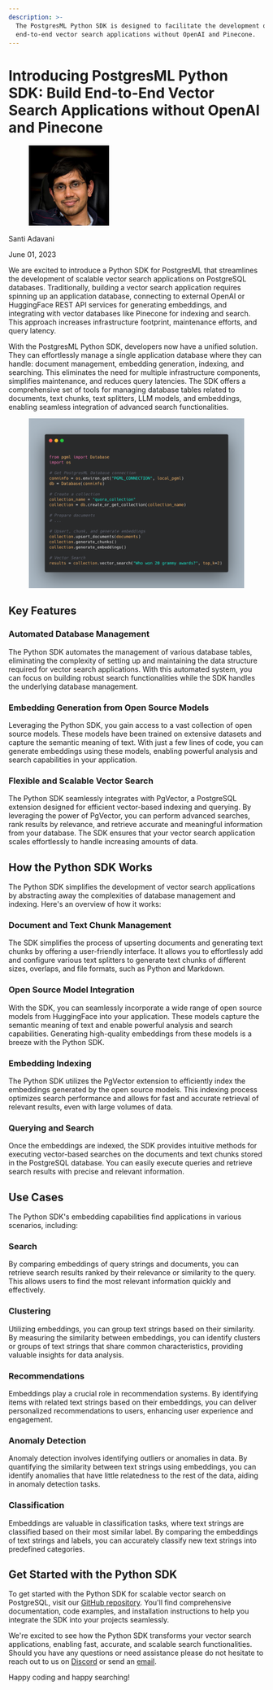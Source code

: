 ```yaml
---
description: >-
  The PostgresML Python SDK is designed to facilitate the development of
  end-to-end vector search applications without OpenAI and Pinecone.
---
```


# Introducing PostgresML Python SDK: Build End-to-End Vector Search Applications without OpenAI and Pinecone

<div align="left">

<figure><img src=".gitbook/assets/santi.jpg" alt="Author" width="158"><figcaption></figcaption></figure>

</div>

Santi Adavani

June 01, 2023

We are excited to introduce a Python SDK for PostgresML that streamlines the development of scalable vector search applications on PostgreSQL databases. Traditionally, building a vector search application requires spinning up an application database, connecting to external OpenAI or HuggingFace REST API services for generating embeddings, and integrating with vector databases like Pinecone for indexing and search. This approach increases infrastructure footprint, maintenance efforts, and query latency.

With the PostgresML Python SDK, developers now have a unified solution. They can effortlessly manage a single application database where they can handle: document management, embedding generation, indexing, and searching. This eliminates the need for multiple infrastructure components, simplifies maintenance, and reduces query latencies. The SDK offers a comprehensive set of tools for managing database tables related to documents, text chunks, text splitters, LLM models, and embeddings, enabling seamless integration of advanced search functionalities.

<figure><img src=".gitbook/assets/image (19).png" alt=""><figcaption></figcaption></figure>

## Key Features

### Automated Database Management

The Python SDK automates the management of various database tables, eliminating the complexity of setting up and maintaining the data structure required for vector search applications. With this automated system, you can focus on building robust search functionalities while the SDK handles the underlying database management.

### Embedding Generation from Open Source Models

Leveraging the Python SDK, you gain access to a vast collection of open source models. These models have been trained on extensive datasets and capture the semantic meaning of text. With just a few lines of code, you can generate embeddings using these models, enabling powerful analysis and search capabilities in your application.

### Flexible and Scalable Vector Search

The Python SDK seamlessly integrates with PgVector, a PostgreSQL extension designed for efficient vector-based indexing and querying. By leveraging the power of PgVector, you can perform advanced searches, rank results by relevance, and retrieve accurate and meaningful information from your database. The SDK ensures that your vector search application scales effortlessly to handle increasing amounts of data.

## How the Python SDK Works

The Python SDK simplifies the development of vector search applications by abstracting away the complexities of database management and indexing. Here's an overview of how it works:

### Document and Text Chunk Management

The SDK simplifies the process of upserting documents and generating text chunks by offering a user-friendly interface. It allows you to effortlessly add and configure various text splitters to generate text chunks of different sizes, overlaps, and file formats, such as Python and Markdown.

### Open Source Model Integration

With the SDK, you can seamlessly incorporate a wide range of open source models from HuggingFace into your application. These models capture the semantic meaning of text and enable powerful analysis and search capabilities. Generating high-quality embeddings from these models is a breeze with the Python SDK.

### Embedding Indexing

The Python SDK utilizes the PgVector extension to efficiently index the embeddings generated by the open source models. This indexing process optimizes search performance and allows for fast and accurate retrieval of relevant results, even with large volumes of data.

### Querying and Search

Once the embeddings are indexed, the SDK provides intuitive methods for executing vector-based searches on the documents and text chunks stored in the PostgreSQL database. You can easily execute queries and retrieve search results with precise and relevant information.

## Use Cases

The Python SDK's embedding capabilities find applications in various scenarios, including:

### Search

By comparing embeddings of query strings and documents, you can retrieve search results ranked by their relevance or similarity to the query. This allows users to find the most relevant information quickly and effectively.

### Clustering

Utilizing embeddings, you can group text strings based on their similarity. By measuring the similarity between embeddings, you can identify clusters or groups of text strings that share common characteristics, providing valuable insights for data analysis.

### Recommendations

Embeddings play a crucial role in recommendation systems. By identifying items with related text strings based on their embeddings, you can deliver personalized recommendations to users, enhancing user experience and engagement.

### Anomaly Detection

Anomaly detection involves identifying outliers or anomalies in data. By quantifying the similarity between text strings using embeddings, you can identify anomalies that have little relatedness to the rest of the data, aiding in anomaly detection tasks.

### Classification

Embeddings are valuable in classification tasks, where text strings are classified based on their most similar label. By comparing the embeddings of text strings and labels, you can accurately classify new text strings into predefined categories.

## Get Started with the Python SDK

To get started with the Python SDK for scalable vector search on PostgreSQL, visit our [GitHub repository](https://github.com/postgresml/postgresml/tree/master/pgml-sdks/python/pgml). You'll find comprehensive documentation, code examples, and installation instructions to help you integrate the SDK into your projects seamlessly.

We're excited to see how the Python SDK transforms your vector search applications, enabling fast, accurate, and scalable search functionalities. Should you have any questions or need assistance please do not hesitate to reach out to us on [Discord](https://discord.gg/DmyJP3qJ7U) or send an [email](mailto:team@postgresml.org).

Happy coding and happy searching!
